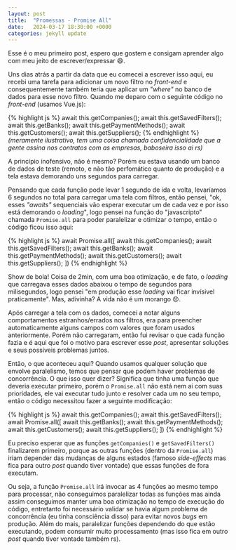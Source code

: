 ```yaml
---
layout: post
title:  "Promessas - Promise All"
date:   2024-03-17 18:30:00 +0000
categories: jekyll update
---
```

Esse é o meu primeiro post, espero que gostem e consigam aprender algo com meu jeito de escrever/expressar &#128516;.

Uns dias atrás a partir da data que eu comecei a escrever isso aqui, eu recebi uma tarefa para adicionar um novo filtro no <em>front-end</em> e 
consequentemente também teria que aplicar um <em>"where"</em> no banco de dados para esse novo filtro. Quando me deparo com o seguinte código no <em>front-end</em> (usamos Vue.js):

{% highlight js %}
await this.getCompanies();
await this.getSavedFilters();
await this.getBanks();
await this.getPaymentMethods();
await this.getCustomers();
await this.getSuppliers();
{% endhighlight %}
<em>(meramente ilustrativo, tem uma coisa chamada confidencialidade que a gente assina nos contratos com as empresas, baboseira isso ai rs)</em>

A princípio inofensivo, não é mesmo? Porém eu estava usando um banco de dados de teste (remoto, e não tão perfomático quanto de produção) e a tela estava demorando uns segundos para carregar.

Pensando que cada função pode levar 1 segundo de ida e volta, levaríamos 6 segundos no total para carregar uma tela com filtros, então pensei, "ok, esses <em>"awaits"</em> sequenciais vão esperar executar um de cada vez e por isso está demorando o <em>loading</em>", logo pensei na função do "javascripto"
chamada `Promise.all` para poder paralelizar e otimizar o tempo, então o código ficou isso aqui:

{% highlight js %}
await Promise.all([
  await this.getCompanies();
  await this.getSavedFilters();
  await this.getBanks();
  await this.getPaymentMethods();
  await this.getCustomers();
  await this.getSuppliers();
])
{% endhighlight %}

Show de bola! Coisa de 2min, com uma boa otimização, e de fato, o <em>loading</em> que carregava esses dados abaixou o tempo de segundos para milisegundos, logo pensei "em produção esse <em>loading</em> vai ficar invísivel praticamente". Mas, adivinha? A vida não é um morango &#128544;.

Após carregar a tela com os dados, comecei a notar alguns comportamentos estranhos/errados nos filtros, era para preencher automaticamente alguns campos com valores que foram usados anteriormente.
Porém não carregaram, então fui revisar o que cada função fazia e é aqui que foi o motivo para escrever esse <em>post</em>, apresentar soluções e seus possíveis problemas juntos.

Então, o que aconteceu aqui? Quando usamos qualquer solução que envolve paralelismo, temos que pensar que podem haver problemas de concorrência. O que isso quer dizer? Significa que tinha uma função que deveria executar primeiro, porém o `Promise.all` não está nem ai com suas prioridades, ele vai executar tudo junto e resolver cada um no seu tempo, então o código necessitou fazer a seguinte modificação:

{% highlight js %}
await this.getCompanies();
await this.getSavedFilters();
await Promise.all([
  await this.getBanks();
  await this.getPaymentMethods();
  await this.getCustomers();
  await this.getSuppliers();
])
{% endhighlight %}

Eu preciso esperar que as funções `getCompanies()` e `getSavedFilters()` finalizarem primeiro, porque as outras funções (dentro da `Promise.all`) iriam depender das mudanças 
de alguns estados (famoso <em>side-effects</em> mas fica para outro <em>post</em> quando tiver vontade) que essas funções de fora executam.

Ou seja, a função `Promise.all` irá invocar as 4 funções ao mesmo tempo para processar, não conseguimos paralelizar todas as funções mas ainda assim conseguimos manter uma boa otimização no tempo de execução do código, entretanto foi necessário validar se havia algum problema de concorrência (eu tinha consciência disso) para evitar novos <em>bugs</em> em produção. 
Além do mais, paralelizar funções dependendo do que estão executando, podem consumir muito processamento (mas isso fica em outro <em>post</em> quando tiver vontade também rs).
